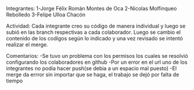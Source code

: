 Integrantes:
1-Jorge Félix Román Montes de Oca
2-Nicolas Molfinqueo Rebolledo
3-Felipe Ulloa Chacón

Actividad:
Cada integrante creo su código de manera individual y luego se subió en las branch respectivas a cada colaborador. Luego se cambio el contenido de los codigos según lo indicado y una vez revisado se intentó realizar el merge.

Comentarios:
-Se tuvo un problema con los permisos los cuales se resolvió configurando los colaboradores en github
-Por un error en el url uno de los integrantes no podia hacer push(se debia a un espacio mal puesto)
-El merge da errror sin importar que se haga, el trabajo se dejó por falta de tiempo
